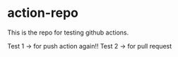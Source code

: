 # action-repo

This is the repo for testing github actions.

Test 1 -> for push action again!!
Test 2 -> for pull request
